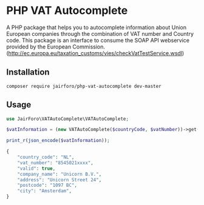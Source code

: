 # PHP VAT Autocomplete

A PHP package that helps you to autocomplete information about Union European companies through the combination of VAT number and Country code. This package is an interface to consume the SOAP API webservice provided by the European Commission. (http://ec.europa.eu/taxation_customs/vies/checkVatTestService.wsdl)

## Installation
```
composer require jairforo/php-vat-autocomplete dev-master
```

## Usage
```php
use JairForo\VATAutoComplete\VATAutoComplete;

$vatInformation = (new VATAutoComplete($countryCode, $vatNumber))->get();

print_r(json_encode($vatInformation));

{
    "country_code": "NL",
    "vat_number": "8545021xxxx",
    "valid": true,
    "company_name": "Unicorn B.V.",
    "address": "Unicorn Street 24",
    "postcode": "1097 BC",
    "city": "Amsterdam",
}

```
